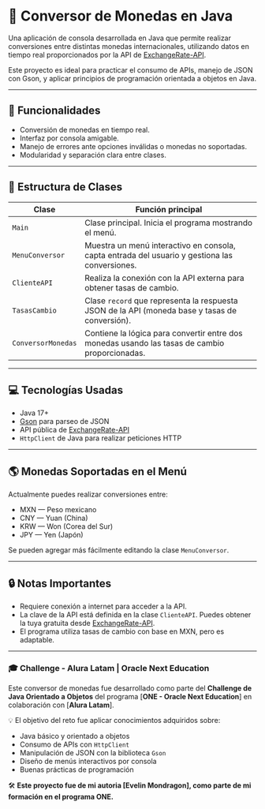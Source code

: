 # 💱 Conversor de Monedas en Java

Una aplicación de consola desarrollada en Java que permite realizar conversiones entre distintas monedas internacionales, utilizando datos en tiempo real proporcionados por la API de [ExchangeRate-API](https://www.exchangerate-api.com).

Este proyecto es ideal para practicar el consumo de APIs, manejo de JSON con Gson, y aplicar principios de programación orientada a objetos en Java.

---

## 📌 Funcionalidades

- Conversión de monedas en tiempo real.
- Interfaz por consola amigable.
- Manejo de errores ante opciones inválidas o monedas no soportadas.
- Modularidad y separación clara entre clases.

---

## 🧱 Estructura de Clases

| Clase              | Función principal |
|--------------------|-------------------|
| `Main`             | Clase principal. Inicia el programa mostrando el menú. |
| `MenuConversor`    | Muestra un menú interactivo en consola, capta entrada del usuario y gestiona las conversiones. |
| `ClienteAPI`       | Realiza la conexión con la API externa para obtener tasas de cambio. |
| `TasasCambio`      | Clase `record` que representa la respuesta JSON de la API (moneda base y tasas de conversión). |
| `ConversorMonedas` | Contiene la lógica para convertir entre dos monedas usando las tasas de cambio proporcionadas. |

---

## 💻 Tecnologías Usadas

- Java 17+
- [Gson](https://github.com/google/gson) para parseo de JSON
- API pública de [ExchangeRate-API](https://www.exchangerate-api.com)
- `HttpClient` de Java para realizar peticiones HTTP

---

## 🌎 Monedas Soportadas en el Menú

Actualmente puedes realizar conversiones entre:

- MXN — Peso mexicano
- CNY — Yuan (China)
- KRW — Won (Corea del Sur)
- JPY — Yen (Japón)

Se pueden agregar más fácilmente editando la clase `MenuConversor`.

---

## 🔒 Notas Importantes

- Requiere conexión a internet para acceder a la API.
- La clave de la API está definida en la clase `ClienteAPI`. Puedes obtener la tuya gratuita desde [ExchangeRate-API](https://www.exchangerate-api.com/).
- El programa utiliza tasas de cambio con base en MXN, pero es adaptable.

---

### 🎓 Challenge - Alura Latam | Oracle Next Education

Este conversor de monedas fue desarrollado como parte del **Challenge de Java Orientado a Objetos** del programa [**ONE - Oracle Next Education**] en colaboración con [**Alura Latam**].

💡 El objetivo del reto fue aplicar conocimientos adquiridos sobre:
- Java básico y orientado a objetos
- Consumo de APIs con `HttpClient`
- Manipulación de JSON con la biblioteca `Gson`
- Diseño de menús interactivos por consola
- Buenas prácticas de programación

🛠️ **Este proyecto fue de mi autoria [Evelin Mondragon], como parte de mi formación en el programa ONE.**


